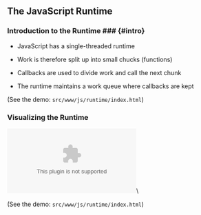 The JavaScript Runtime
----------------------

### Introduction to the Runtime ### {#intro}

  * JavaScript has a single-threaded runtime

  * Work is therefore split up into small chucks (functions)

  * Callbacks are used to divide work and call the next chunk

  * The runtime maintains a work queue where callbacks are kept

(See the demo: `src/www/js/runtime/index.html`)

### Visualizing the Runtime ###

![The JavaScript Event Loop](../../../diagrams/js/runtime.dot)\
<!-- Placeholder -->

(See the demo: `src/www/js/runtime/index.html`)
